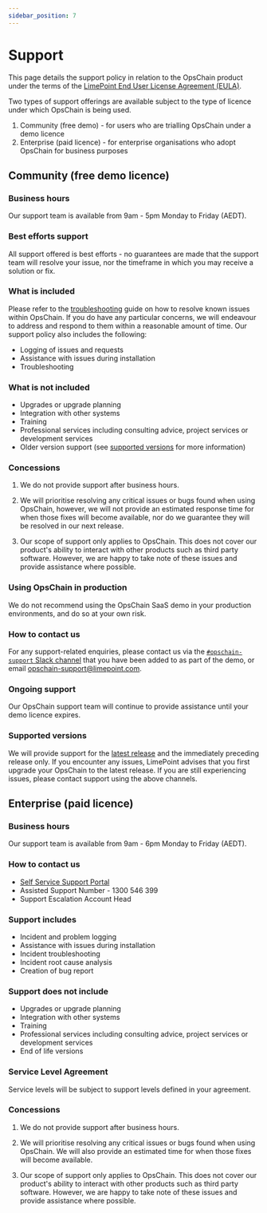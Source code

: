 ```yaml
---
sidebar_position: 7
---
```


# Support

This page details the support policy in relation to the OpsChain product under the terms of the [LimePoint End User License Agreement (EULA)](https://opschain.io/eula).

Two types of support offerings are available subject to the type of licence under which OpsChain is being used.

1. Community (free demo) - for users who are trialling OpsChain under a demo licence
2. Enterprise (paid licence) - for enterprise organisations who adopt OpsChain for business purposes

## Community (free demo licence)

### Business hours

Our support team is available from 9am - 5pm Monday to Friday (AEDT).

### Best efforts support

All support offered is best efforts - no guarantees are made that the support team will resolve your issue, nor the timeframe in which you may receive a solution or fix.

### What is included

Please refer to the [troubleshooting](/docs/troubleshooting.md) guide on how to resolve known issues within OpsChain. If you do have any particular concerns, we will endeavour to address and respond to them within a reasonable amount of time. Our support policy also includes the following:

- Logging of issues and requests
- Assistance with issues during installation
- Troubleshooting

### What is not included

- Upgrades or upgrade planning
- Integration with other systems
- Training
- Professional services including consulting advice, project services or development services
- Older version support (see [supported versions](#supported-versions) for more information)

### Concessions

1. We do not provide support after business hours.

2. We will prioritise resolving any critical issues or bugs found when using OpsChain, however, we will not provide an estimated response time for when those fixes will become available, nor do we guarantee they will be resolved in our next release.

3. Our scope of support only applies to OpsChain. This does not cover our product's ability to interact with other products such as third party software. However, we are happy to take note of these issues and provide assistance where possible.

### Using OpsChain in production

We do not recommend using the OpsChain SaaS demo in your production environments, and do so at your own risk.

### How to contact us

For any support-related enquiries, please contact us via the [`#opschain-support` Slack channel](https://limepoint.slack.com/messages/opschain-support) that you have been added to as part of the demo, or email opschain-support@limepoint.com.

### Ongoing support

Our OpsChain support team will continue to provide assistance until your demo licence expires.

### Supported versions

We will provide support for the [latest release](https://github.com/LimePoint/opschain/releases/latest) and the immediately preceding release only. If you encounter any issues, LimePoint advises that you first upgrade your OpsChain to the latest release. If you are still experiencing issues, please contact support using the above channels.

## Enterprise (paid licence)

### Business hours

Our support team is available from 9am - 6pm Monday to Friday (AEDT).

### How to contact us

- [Self Service Support Portal](http://support.limepoint.com)
- Assisted Support Number - 1300 546 399
- Support Escalation Account Head

### Support includes

- Incident and problem logging
- Assistance with issues during installation
- Incident troubleshooting
- Incident root cause analysis
- Creation of bug report

### Support does not include

- Upgrades or upgrade planning
- Integration with other systems
- Training
- Professional services including consulting advice, project services or development services
- End of life versions

### Service Level Agreement

Service levels will be subject to support levels defined in your agreement.

### Concessions

1. We do not provide support after business hours.

2. We will prioritise resolving any critical issues or bugs found when using OpsChain. We will also provide an estimated time for when those fixes will become available.

3. Our scope of support only applies to OpsChain. This does not cover our product's ability to interact with other products such as third party software. However, we are happy to take note of these issues and provide assistance where possible.

